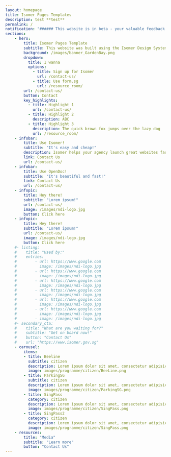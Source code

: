 ```yaml
---
layout: homepage
title: Isomer Pages Templates
description: test **test**
permalink: /
notification: "###### This website is in beta - your valuable feedback will help us in improving it."
sections:
    - hero:
        title: Isomer Pages Template
        subtitle: This website was built using the Isomer Design System and Jekyll
        background: /images/banner_GardenBay.png
        dropdown:
          title: I wanna
          options:
            - title: Sign up for Isomer
              url: /contact-us/
            - title: Use form.sg
              url: /resource_room/
        url: /contact-us/
        button: Contact
        key_highlights:
          - title: Highlight 1
            url: /contact-us/
          - title: Highlight 2
            description: ABC
          - title: Highlight 3
            description: The quick brown fox jumps over the lazy dog
            url: /resource_room/
    - infobar:
        title: Use Isomer!
        subtitle: "It's easy and cheap!"
        description: Isomer helps your agency launch great websites fast and easily.
        link: Contact Us
        url: /contact-us/
    - infobar:
        title: Use OpenDoc!
        subtitle: "It's beautiful and fast!"
        link: Contact Us
        url: /contact-us/
    - infopic:
        title: Hey there!
        subtitle: "Lorem ipsum!"
        url: /contact-us/
        image: /images/ndi-logo.jpg
        button: Click here
    - infopic:
        title: Hey there!
        subtitle: "Lorem ipsum!"
        url: /contact-us/
        image: /images/ndi-logo.jpg
        button: Click here
    #- listing:
    #    title: "Used by:"
    #    entries:
    #        - url: https://www.google.com
    #          image: /images/ndi-logo.jpg
    #        - url: https://www.google.com
    #          image: /images/ndi-logo.jpg
    #        - url: https://www.google.com
    #          image: /images/ndi-logo.jpg
    #        - url: https://www.google.com
    #          image: /images/ndi-logo.jpg
    #        - url: https://www.google.com
    #          image: /images/ndi-logo.jpg
    #        - url: https://www.google.com
    #          image: /images/ndi-logo.jpg
    #        - image: /images/ndi-logo.jpg
    #- secondary_cta:
    #    title: "What are you waiting for?"
    #    subtitle: "Get on board now!"
    #    button: "Contact Us"
    #    url: "https://www.isomer.gov.sg"
    - carousel:
        items:
        - title: Beeline
          subtitle: citizen
          description: Lorem ipsum dolor sit amet, consectetur adipisicing elit. Amet asperiores dicta distinctio enim harum labore libero magni non tempora ullam.
          image: images/programme/citizen/BeeLine.png
        - title: ParkingSG
          subtitle: citizen
          description: Lorem ipsum dolor sit amet, consectetur adipisicing elit. Amet asperiores dicta distinctio enim harum labore libero magni non tempora ullam.
          image: images/programme/citizen/ParkingSG.png
        - title: SingPass
          category: citizen
          description: Lorem ipsum dolor sit amet, consectetur adipisicing elit. Amet asperiores dicta distinctio enim harum labore libero magni non tempora ullam.
          image: images/programme/citizen/SingPass.png
        - title: SingPass2
          category: citizen
          description: Lorem ipsum dolor sit amet, consectetur adipisicing elit. Amet asperiores dicta distinctio enim harum labore libero magni non tempora ullam.
          image: images/programme/citizen/SingPass.png
    - resources:
        title: "Media"
        subtitle: "Learn more"
        button: "Contact Us"
---
```

